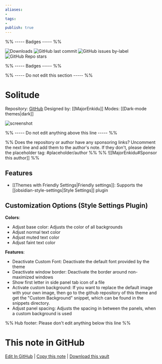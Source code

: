 ```yaml
---
aliases:
- 
tags: 
- 
publish: true
---
```


%% ----- Badges ----- %%

![Downloads](https://img.shields.io/badge/downloads-4225-573E7A?style=for-the-badge&logo=)
![GitHub last commit](https://img.shields.io/github/last-commit/MajorEnkidu/solitude-obsidian-theme?color=573E7A&label=last%20update&logo=github&style=for-the-badge)
![GitHub issues by-label](https://img.shields.io/github/issues/MajorEnkidu/solitude-obsidian-theme/help%20wanted?color=573E7A&logo=github&style=for-the-badge) 
![GitHub Repo stars](https://img.shields.io/github/stars/MajorEnkidu/solitude-obsidian-theme?color=573E7A&logo=github&style=for-the-badge)

%% ----- Badges ----- %%

%% ----- Do not edit this section ----- %%

# Solitude

Repository: [GitHub](https://github.com/MajorEnkidu/solitude-obsidian-theme)
Designed by: [[MajorEnkidu]]
Modes: [[Dark-mode themes|dark]]



![screenshot](https://github.com/MajorEnkidu/solitude-obsidian-theme/raw/HEAD/promo_screenshot.png)

%% ----- Do not edit anything above this line ----- %% 

%% Does the repository or author have any sponsoring links? Uncomment the next line and add them to the author's note. If they don't, please delete the placeholder tag: #placeholder/author %%
%% ![[MajorEnkidu#Sponsor this author]] %%


## Features

- [[Themes with Friendly Settings|Friendly settings]]: Supports the [[obsidian-style-settings|Style Settings]] plugin

## Customization Options (Style Settings Plugin) 

**Colors**: 
- Adjust base color: Adjusts the color of all backgrounds
- Adjust normal text color
- Adjust muted text color
- Adjust faint text color

**Features**: 
- Deactivate Custom Font: Deactivate the default font provided by the theme
- Deactivate window border: Deactivate the border around non-maximized windows
- Show first letter in side panel tab icon of a file
- Activate custom background: If you want to replace the default image with your own image, then go to the github repository of this theme and get the "Custom Background" snippet, which can be found in the snippets directory.
- Adjust panel spacing: Adjusts the spacing in between the panels, when a custom background is used


%% Hub footer: Please don't edit anything below this line %%

# This note in GitHub

<span class="git-footer">[Edit In GitHub](https://github.dev/obsidian-community/obsidian-hub/blob/main/02%20-%20Community%20Expansions/02.05%20All%20Community%20Expansions/Themes/Solitude.md "git-hub-edit-note") | [Copy this note](https://raw.githubusercontent.com/obsidian-community/obsidian-hub/main/02%20-%20Community%20Expansions/02.05%20All%20Community%20Expansions/Themes/Solitude.md "git-hub-copy-note") | [Download this vault](https://github.com/obsidian-community/obsidian-hub/archive/refs/heads/main.zip "git-hub-download-vault") </span>
